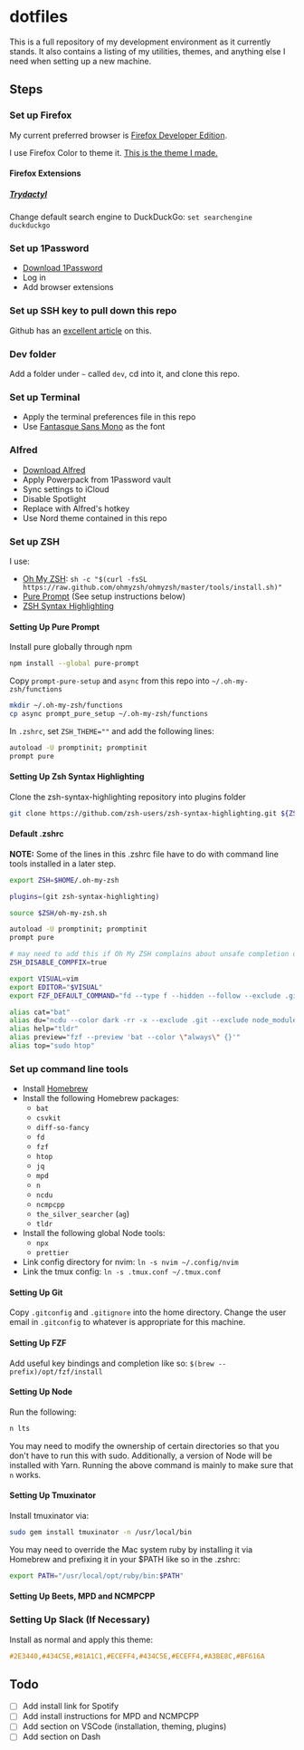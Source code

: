 # dotfiles

This is a full repository of my development environment as it currently stands. It also contains a listing of my utilities, themes, and anything else I need when setting up a new machine.

## Steps

### Set up Firefox
My current preferred browser is [Firefox Developer Edition](https://www.mozilla.org/en-US/firefox/developer/).

I use Firefox Color to theme it. [This is the theme I made.](https://color.firefox.com/?theme=XQAAAALjAAAAAAAAAABBKYhm849SCiazH1KEGccwS-xNVAVUlUkhy_b8flDkc4UL33TIxTlTBxvpqcTQaoQxwR8u1HUiiDYveh-M-eU1wzW5Co2u-jUndDeMDET1hJsyxnqtFmlLJbM4HjZDYfuJi-ER6RQB47zQ_RAHIaiLdzT1qC2SYFLXgRfirt_XCa7GyNK_RKT7gZAn0YiKiodSKK9UuWkYdSLPW4QWdeGmZyMv_-mEOAA)

#### Firefox Extensions

##### [Trydactyl](https://addons.mozilla.org/en-US/firefox/addon/tridactyl-vim/)
Change default search engine to DuckDuckGo: `set searchengine duckduckgo`

### Set up 1Password
- [Download 1Password](https://1password.com/)
- Log in
- Add browser extensions

### Set up SSH key to pull down this repo
Github has an [excellent article](https://help.github.com/articles/generating-a-new-ssh-key-and-adding-it-to-the-ssh-agent/) on this.

### Dev folder
Add a folder under `~` called `dev`, cd into it, and clone this repo.

### Set up Terminal
- Apply the terminal preferences file in this repo
- Use [Fantasque Sans Mono](https://github.com/belluzj/fantasque-sans/releases) as the font

### Alfred
- [Download Alfred](https://www.alfredapp.com/)
- Apply Powerpack from 1Password vault
- Sync settings to iCloud
- Disable Spotlight
- Replace with Alfred's hotkey
- Use Nord theme contained in this repo

### Set up ZSH
I use:
- [Oh My ZSH](https://github.com/robbyrussell/oh-my-zsh): `sh -c "$(curl -fsSL https://raw.github.com/ohmyzsh/ohmyzsh/master/tools/install.sh)"`
- [Pure Prompt](https://github.com/sindresorhus/pure) (See setup instructions below)
- [ZSH Syntax Highlighting](https://github.com/zsh-users/zsh-syntax-highlighting)

#### Setting Up Pure Prompt
Install pure globally through npm
```sh
npm install --global pure-prompt
```

Copy `prompt-pure-setup` and `async` from this repo into `~/.oh-my-zsh/functions`
```sh
mkdir ~/.oh-my-zsh/functions
cp async prompt_pure_setup ~/.oh-my-zsh/functions
```

In `.zshrc`, set `ZSH_THEME=""` and add the following lines:
```sh
autoload -U promptinit; promptinit
prompt pure
```

#### Setting Up Zsh Syntax Highlighting

Clone the zsh-syntax-highlighting repository into plugins folder
```sh
git clone https://github.com/zsh-users/zsh-syntax-highlighting.git ${ZSH_CUSTOM:-~/.oh-my-zsh/custom}/plugins/zsh-syntax-highlighting
```

#### Default .zshrc
**NOTE:** Some of the lines in this .zshrc file have to do with command line tools
installed in a later step.

```sh
export ZSH=$HOME/.oh-my-zsh

plugins=(git zsh-syntax-highlighting)

source $ZSH/oh-my-zsh.sh

autoload -U promptinit; promptinit
prompt pure

# may need to add this if Oh My ZSH complains about unsafe completion directories
ZSH_DISABLE_COMPFIX=true

export VISUAL=vim
export EDITOR="$VISUAL"
export FZF_DEFAULT_COMMAND="fd --type f --hidden --follow --exclude .git"

alias cat="bat"
alias du="ncdu --color dark -rr -x --exclude .git --exclude node_modules"
alias help="tldr"
alias preview="fzf --preview 'bat --color \"always\" {}'"
alias top="sudo htop"
```

### Set up command line tools
- Install [Homebrew](https://brew.sh/)
- Install the following Homebrew packages:
  - `bat`
  - `csvkit`
  - `diff-so-fancy`
  - `fd`
  - `fzf`
  - `htop`
  - `jq`
  - `mpd`
  - `n`
  - `ncdu`
  - `ncmpcpp`
  - `the_silver_searcher` (`ag`)
  - `tldr`
- Install the following global Node tools:
  - `npx`
  - `prettier`
- Link config directory for nvim: `ln -s nvim ~/.config/nvim`
- Link the tmux config: `ln -s .tmux.conf ~/.tmux.conf`

#### Setting Up Git
Copy `.gitconfig` and `.gitignore` into the home directory. Change the user
email in `.gitconfig` to whatever is appropriate for this machine.

#### Setting Up FZF
Add useful key bindings and completion like so: `$(brew --prefix)/opt/fzf/install`

#### Setting Up Node
Run the following:
```sh
n lts
```

You may need to modify the ownership of certain directories so that you don't
have to run this with sudo. Additionally, a version of Node will be installed
with Yarn. Running the above command is mainly to make sure that `n` works.

#### Setting Up Tmuxinator
Install tmuxinator via:
```sh
sudo gem install tmuxinator -n /usr/local/bin
```

You may need to override the Mac system ruby by installing it via Homebrew and
prefixing it in your $PATH like so in the .zshrc:
```sh
export PATH="/usr/local/opt/ruby/bin:$PATH"
```

#### Setting Up Beets, MPD and NCMPCPP

### Setting Up Slack (If Necessary)
Install as normal and apply this theme:
```css
#2E3440,#434C5E,#81A1C1,#ECEFF4,#434C5E,#ECEFF4,#A3BE8C,#BF616A
```

## Todo
- [ ] Add install link for Spotify
- [ ] Add install instructions for MPD and NCMPCPP
- [ ] Add section on VSCode (installation, theming, plugins)
- [ ] Add section on Dash
